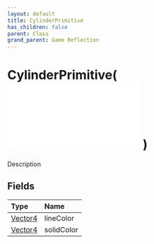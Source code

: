 ```yaml
---
layout: default
title: CylinderPrimitive
has_children: false
parent: Class
grand_parent: Game Reflection
---
```

# CylinderPrimitive( ![ Primitive ](/game-reflection/classes/primitive.md) )
Description 

## Fields
| Type | Name |
|:-------------|:--------------|
| [Vector4](/game-reflection/classes/vector4.md) | lineColor |
| [Vector4](/game-reflection/classes/vector4.md) | solidColor |
